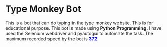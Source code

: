 <h1>Type Monkey Bot</h1>
<p>This is a bot that can do typing in the type monkey website. This is for educational purpose. This bot is made using <strong>Python Programming.</strong>
I have used the Selenium webdriver and pyautogui to automate the task. The maximum recorded speed by the bot is <strong style="color:blue;" >372</strong>
</p>
